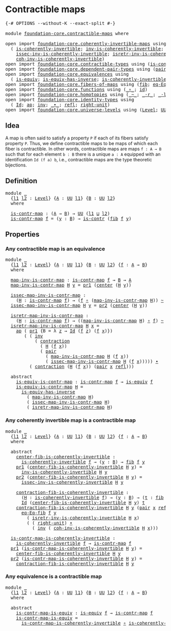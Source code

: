 # Contractible maps

<pre class="Agda"><a id="30" class="Symbol">{-#</a> <a id="34" class="Keyword">OPTIONS</a> <a id="42" class="Pragma">--without-K</a> <a id="54" class="Pragma">--exact-split</a> <a id="68" class="Symbol">#-}</a>

<a id="73" class="Keyword">module</a> <a id="80" href="foundation-core.contractible-maps.html" class="Module">foundation-core.contractible-maps</a> <a id="114" class="Keyword">where</a>

<a id="121" class="Keyword">open</a> <a id="126" class="Keyword">import</a> <a id="133" href="foundation-core.coherently-invertible-maps.html" class="Module">foundation-core.coherently-invertible-maps</a> <a id="176" class="Keyword">using</a>
  <a id="184" class="Symbol">(</a> <a id="186" href="foundation-core.coherently-invertible-maps.html#1466" class="Function">is-coherently-invertible</a><a id="210" class="Symbol">;</a> <a id="212" href="foundation-core.coherently-invertible-maps.html#1764" class="Function">inv-is-coherently-invertible</a><a id="240" class="Symbol">;</a>
    <a id="246" href="foundation-core.coherently-invertible-maps.html#1870" class="Function">issec-inv-is-coherently-invertible</a><a id="280" class="Symbol">;</a> <a id="282" href="foundation-core.coherently-invertible-maps.html#2046" class="Function">isretr-inv-is-coherently-invertible</a><a id="317" class="Symbol">;</a>
    <a id="323" href="foundation-core.coherently-invertible-maps.html#2228" class="Function">coh-inv-is-coherently-invertible</a><a id="355" class="Symbol">)</a>
<a id="357" class="Keyword">open</a> <a id="362" class="Keyword">import</a> <a id="369" href="foundation-core.contractible-types.html" class="Module">foundation-core.contractible-types</a> <a id="404" class="Keyword">using</a> <a id="410" class="Symbol">(</a><a id="411" href="foundation-core.contractible-types.html#925" class="Function">is-contr</a><a id="419" class="Symbol">;</a> <a id="421" href="foundation-core.contractible-types.html#1018" class="Function">center</a><a id="427" class="Symbol">;</a> <a id="429" href="foundation-core.contractible-types.html#1360" class="Function">contraction</a><a id="440" class="Symbol">)</a>
<a id="442" class="Keyword">open</a> <a id="447" class="Keyword">import</a> <a id="454" href="foundation-core.dependent-pair-types.html" class="Module">foundation-core.dependent-pair-types</a> <a id="491" class="Keyword">using</a> <a id="497" class="Symbol">(</a><a id="498" href="foundation-core.dependent-pair-types.html#575" class="InductiveConstructor">pair</a><a id="502" class="Symbol">;</a> <a id="504" href="foundation-core.dependent-pair-types.html#592" class="Field">pr1</a><a id="507" class="Symbol">;</a> <a id="509" href="foundation-core.dependent-pair-types.html#604" class="Field">pr2</a><a id="512" class="Symbol">)</a>
<a id="514" class="Keyword">open</a> <a id="519" class="Keyword">import</a> <a id="526" href="foundation-core.equivalences.html" class="Module">foundation-core.equivalences</a> <a id="555" class="Keyword">using</a>
  <a id="563" class="Symbol">(</a> <a id="565" href="foundation-core.equivalences.html#1542" class="Function">is-equiv</a><a id="573" class="Symbol">;</a> <a id="575" href="foundation-core.equivalences.html#2999" class="Function">is-equiv-has-inverse</a><a id="595" class="Symbol">;</a> <a id="597" href="foundation-core.equivalences.html#3630" class="Function">is-coherently-invertible-is-equiv</a><a id="630" class="Symbol">)</a>
<a id="632" class="Keyword">open</a> <a id="637" class="Keyword">import</a> <a id="644" href="foundation-core.fibers-of-maps.html" class="Module">foundation-core.fibers-of-maps</a> <a id="675" class="Keyword">using</a> <a id="681" class="Symbol">(</a><a id="682" href="foundation-core.fibers-of-maps.html#928" class="Function">fib</a><a id="685" class="Symbol">;</a> <a id="687" href="foundation-core.fibers-of-maps.html#1676" class="Function">eq-Eq-fib</a><a id="696" class="Symbol">)</a>
<a id="698" class="Keyword">open</a> <a id="703" class="Keyword">import</a> <a id="710" href="foundation-core.functions.html" class="Module">foundation-core.functions</a> <a id="736" class="Keyword">using</a> <a id="742" class="Symbol">(</a><a id="743" href="foundation-core.functions.html#407" class="Function Operator">_∘_</a><a id="746" class="Symbol">;</a> <a id="748" href="foundation-core.functions.html#309" class="Function">id</a><a id="750" class="Symbol">)</a>
<a id="752" class="Keyword">open</a> <a id="757" class="Keyword">import</a> <a id="764" href="foundation-core.homotopies.html" class="Module">foundation-core.homotopies</a> <a id="791" class="Keyword">using</a> <a id="797" class="Symbol">(</a><a id="798" href="foundation-core.homotopies.html#467" class="Function Operator">_~_</a><a id="801" class="Symbol">;</a> <a id="803" href="foundation-core.homotopies.html#1974" class="Function Operator">_·r_</a><a id="807" class="Symbol">;</a> <a id="809" href="foundation-core.homotopies.html#1768" class="Function Operator">_·l_</a><a id="813" class="Symbol">)</a>
<a id="815" class="Keyword">open</a> <a id="820" class="Keyword">import</a> <a id="827" href="foundation-core.identity-types.html" class="Module">foundation-core.identity-types</a> <a id="858" class="Keyword">using</a>
  <a id="866" class="Symbol">(</a> <a id="868" href="foundation-core.identity-types.html#641" class="Datatype">Id</a><a id="870" class="Symbol">;</a> <a id="872" href="foundation-core.identity-types.html#2853" class="Function">ap</a><a id="874" class="Symbol">;</a> <a id="876" href="foundation-core.identity-types.html#1552" class="Function">inv</a><a id="879" class="Symbol">;</a> <a id="881" href="foundation-core.identity-types.html#1239" class="Function Operator">_∙_</a><a id="884" class="Symbol">;</a> <a id="886" href="foundation-core.identity-types.html#694" class="InductiveConstructor">refl</a><a id="890" class="Symbol">;</a> <a id="892" href="foundation-core.identity-types.html#1905" class="Function">right-unit</a><a id="902" class="Symbol">)</a>
<a id="904" class="Keyword">open</a> <a id="909" class="Keyword">import</a> <a id="916" href="foundation-core.universe-levels.html" class="Module">foundation-core.universe-levels</a> <a id="948" class="Keyword">using</a> <a id="954" class="Symbol">(</a><a id="955" href="Agda.Primitive.html#597" class="Postulate">Level</a><a id="960" class="Symbol">;</a> <a id="962" href="foundation-core.universe-levels.html#222" class="Primitive">UU</a><a id="964" class="Symbol">;</a> <a id="966" href="Agda.Primitive.html#810" class="Primitive Operator">_⊔_</a><a id="969" class="Symbol">)</a>
</pre>
## Idea

A map is often said to satisfy a property `P` if each of its fibers satisfy property `P`. Thus, we define contractible maps to be maps of which each fiber is contractible. In other words, contractible maps are maps `f : A → B` such that for each element `b : B` there is a unique `a : A` equipped with an identification `Id (f a) b`, i.e., contractible maps are the type theoretic bijections.

## Definition

<pre class="Agda"><a id="1402" class="Keyword">module</a> <a id="1409" href="foundation-core.contractible-maps.html#1409" class="Module">_</a>
  <a id="1413" class="Symbol">{</a><a id="1414" href="foundation-core.contractible-maps.html#1414" class="Bound">l1</a> <a id="1417" href="foundation-core.contractible-maps.html#1417" class="Bound">l2</a> <a id="1420" class="Symbol">:</a> <a id="1422" href="Agda.Primitive.html#597" class="Postulate">Level</a><a id="1427" class="Symbol">}</a> <a id="1429" class="Symbol">{</a><a id="1430" href="foundation-core.contractible-maps.html#1430" class="Bound">A</a> <a id="1432" class="Symbol">:</a> <a id="1434" href="foundation-core.universe-levels.html#222" class="Primitive">UU</a> <a id="1437" href="foundation-core.contractible-maps.html#1414" class="Bound">l1</a><a id="1439" class="Symbol">}</a> <a id="1441" class="Symbol">{</a><a id="1442" href="foundation-core.contractible-maps.html#1442" class="Bound">B</a> <a id="1444" class="Symbol">:</a> <a id="1446" href="foundation-core.universe-levels.html#222" class="Primitive">UU</a> <a id="1449" href="foundation-core.contractible-maps.html#1417" class="Bound">l2</a><a id="1451" class="Symbol">}</a>
  <a id="1455" class="Keyword">where</a>

  <a id="1464" href="foundation-core.contractible-maps.html#1464" class="Function">is-contr-map</a> <a id="1477" class="Symbol">:</a> <a id="1479" class="Symbol">(</a><a id="1480" href="foundation-core.contractible-maps.html#1430" class="Bound">A</a> <a id="1482" class="Symbol">→</a> <a id="1484" href="foundation-core.contractible-maps.html#1442" class="Bound">B</a><a id="1485" class="Symbol">)</a> <a id="1487" class="Symbol">→</a> <a id="1489" href="foundation-core.universe-levels.html#222" class="Primitive">UU</a> <a id="1492" class="Symbol">(</a><a id="1493" href="foundation-core.contractible-maps.html#1414" class="Bound">l1</a> <a id="1496" href="Agda.Primitive.html#810" class="Primitive Operator">⊔</a> <a id="1498" href="foundation-core.contractible-maps.html#1417" class="Bound">l2</a><a id="1500" class="Symbol">)</a>
  <a id="1504" href="foundation-core.contractible-maps.html#1464" class="Function">is-contr-map</a> <a id="1517" href="foundation-core.contractible-maps.html#1517" class="Bound">f</a> <a id="1519" class="Symbol">=</a> <a id="1521" class="Symbol">(</a><a id="1522" href="foundation-core.contractible-maps.html#1522" class="Bound">y</a> <a id="1524" class="Symbol">:</a> <a id="1526" href="foundation-core.contractible-maps.html#1442" class="Bound">B</a><a id="1527" class="Symbol">)</a> <a id="1529" class="Symbol">→</a> <a id="1531" href="foundation-core.contractible-types.html#925" class="Function">is-contr</a> <a id="1540" class="Symbol">(</a><a id="1541" href="foundation-core.fibers-of-maps.html#928" class="Function">fib</a> <a id="1545" href="foundation-core.contractible-maps.html#1517" class="Bound">f</a> <a id="1547" href="foundation-core.contractible-maps.html#1522" class="Bound">y</a><a id="1548" class="Symbol">)</a>
</pre>
## Properties

### Any contractible map is an equivalence

<pre class="Agda"><a id="1622" class="Keyword">module</a> <a id="1629" href="foundation-core.contractible-maps.html#1629" class="Module">_</a>
  <a id="1633" class="Symbol">{</a><a id="1634" href="foundation-core.contractible-maps.html#1634" class="Bound">l1</a> <a id="1637" href="foundation-core.contractible-maps.html#1637" class="Bound">l2</a> <a id="1640" class="Symbol">:</a> <a id="1642" href="Agda.Primitive.html#597" class="Postulate">Level</a><a id="1647" class="Symbol">}</a> <a id="1649" class="Symbol">{</a><a id="1650" href="foundation-core.contractible-maps.html#1650" class="Bound">A</a> <a id="1652" class="Symbol">:</a> <a id="1654" href="foundation-core.universe-levels.html#222" class="Primitive">UU</a> <a id="1657" href="foundation-core.contractible-maps.html#1634" class="Bound">l1</a><a id="1659" class="Symbol">}</a> <a id="1661" class="Symbol">{</a><a id="1662" href="foundation-core.contractible-maps.html#1662" class="Bound">B</a> <a id="1664" class="Symbol">:</a> <a id="1666" href="foundation-core.universe-levels.html#222" class="Primitive">UU</a> <a id="1669" href="foundation-core.contractible-maps.html#1637" class="Bound">l2</a><a id="1671" class="Symbol">}</a> <a id="1673" class="Symbol">{</a><a id="1674" href="foundation-core.contractible-maps.html#1674" class="Bound">f</a> <a id="1676" class="Symbol">:</a> <a id="1678" href="foundation-core.contractible-maps.html#1650" class="Bound">A</a> <a id="1680" class="Symbol">→</a> <a id="1682" href="foundation-core.contractible-maps.html#1662" class="Bound">B</a><a id="1683" class="Symbol">}</a>
  <a id="1687" class="Keyword">where</a>
  
  <a id="1698" href="foundation-core.contractible-maps.html#1698" class="Function">map-inv-is-contr-map</a> <a id="1719" class="Symbol">:</a> <a id="1721" href="foundation-core.contractible-maps.html#1464" class="Function">is-contr-map</a> <a id="1734" href="foundation-core.contractible-maps.html#1674" class="Bound">f</a> <a id="1736" class="Symbol">→</a> <a id="1738" href="foundation-core.contractible-maps.html#1662" class="Bound">B</a> <a id="1740" class="Symbol">→</a> <a id="1742" href="foundation-core.contractible-maps.html#1650" class="Bound">A</a>
  <a id="1746" href="foundation-core.contractible-maps.html#1698" class="Function">map-inv-is-contr-map</a> <a id="1767" href="foundation-core.contractible-maps.html#1767" class="Bound">H</a> <a id="1769" href="foundation-core.contractible-maps.html#1769" class="Bound">y</a> <a id="1771" class="Symbol">=</a> <a id="1773" href="foundation-core.dependent-pair-types.html#592" class="Field">pr1</a> <a id="1777" class="Symbol">(</a><a id="1778" href="foundation-core.contractible-types.html#1018" class="Function">center</a> <a id="1785" class="Symbol">(</a><a id="1786" href="foundation-core.contractible-maps.html#1767" class="Bound">H</a> <a id="1788" href="foundation-core.contractible-maps.html#1769" class="Bound">y</a><a id="1789" class="Symbol">))</a>

  <a id="1795" href="foundation-core.contractible-maps.html#1795" class="Function">issec-map-inv-is-contr-map</a> <a id="1822" class="Symbol">:</a>
    <a id="1828" class="Symbol">(</a><a id="1829" href="foundation-core.contractible-maps.html#1829" class="Bound">H</a> <a id="1831" class="Symbol">:</a> <a id="1833" href="foundation-core.contractible-maps.html#1464" class="Function">is-contr-map</a> <a id="1846" href="foundation-core.contractible-maps.html#1674" class="Bound">f</a><a id="1847" class="Symbol">)</a> <a id="1849" class="Symbol">→</a> <a id="1851" class="Symbol">(</a><a id="1852" href="foundation-core.contractible-maps.html#1674" class="Bound">f</a> <a id="1854" href="foundation-core.functions.html#407" class="Function Operator">∘</a> <a id="1856" class="Symbol">(</a><a id="1857" href="foundation-core.contractible-maps.html#1698" class="Function">map-inv-is-contr-map</a> <a id="1878" href="foundation-core.contractible-maps.html#1829" class="Bound">H</a><a id="1879" class="Symbol">))</a> <a id="1882" href="foundation-core.homotopies.html#467" class="Function Operator">~</a> <a id="1884" href="foundation-core.functions.html#309" class="Function">id</a>
  <a id="1889" href="foundation-core.contractible-maps.html#1795" class="Function">issec-map-inv-is-contr-map</a> <a id="1916" href="foundation-core.contractible-maps.html#1916" class="Bound">H</a> <a id="1918" href="foundation-core.contractible-maps.html#1918" class="Bound">y</a> <a id="1920" class="Symbol">=</a> <a id="1922" href="foundation-core.dependent-pair-types.html#604" class="Field">pr2</a> <a id="1926" class="Symbol">(</a><a id="1927" href="foundation-core.contractible-types.html#1018" class="Function">center</a> <a id="1934" class="Symbol">(</a><a id="1935" href="foundation-core.contractible-maps.html#1916" class="Bound">H</a> <a id="1937" href="foundation-core.contractible-maps.html#1918" class="Bound">y</a><a id="1938" class="Symbol">))</a>

  <a id="1944" href="foundation-core.contractible-maps.html#1944" class="Function">isretr-map-inv-is-contr-map</a> <a id="1972" class="Symbol">:</a>
    <a id="1978" class="Symbol">(</a><a id="1979" href="foundation-core.contractible-maps.html#1979" class="Bound">H</a> <a id="1981" class="Symbol">:</a> <a id="1983" href="foundation-core.contractible-maps.html#1464" class="Function">is-contr-map</a> <a id="1996" href="foundation-core.contractible-maps.html#1674" class="Bound">f</a><a id="1997" class="Symbol">)</a> <a id="1999" class="Symbol">→</a> <a id="2001" class="Symbol">((</a><a id="2003" href="foundation-core.contractible-maps.html#1698" class="Function">map-inv-is-contr-map</a> <a id="2024" href="foundation-core.contractible-maps.html#1979" class="Bound">H</a><a id="2025" class="Symbol">)</a> <a id="2027" href="foundation-core.functions.html#407" class="Function Operator">∘</a> <a id="2029" href="foundation-core.contractible-maps.html#1674" class="Bound">f</a><a id="2030" class="Symbol">)</a> <a id="2032" href="foundation-core.homotopies.html#467" class="Function Operator">~</a> <a id="2034" href="foundation-core.functions.html#309" class="Function">id</a>
  <a id="2039" href="foundation-core.contractible-maps.html#1944" class="Function">isretr-map-inv-is-contr-map</a> <a id="2067" href="foundation-core.contractible-maps.html#2067" class="Bound">H</a> <a id="2069" href="foundation-core.contractible-maps.html#2069" class="Bound">x</a> <a id="2071" class="Symbol">=</a>
    <a id="2077" href="foundation-core.identity-types.html#2853" class="Function">ap</a> <a id="2080" class="Symbol">(</a> <a id="2082" href="foundation-core.dependent-pair-types.html#592" class="Field">pr1</a> <a id="2086" class="Symbol">{</a><a id="2087" class="Argument">B</a> <a id="2089" class="Symbol">=</a> <a id="2091" class="Symbol">λ</a> <a id="2093" href="foundation-core.contractible-maps.html#2093" class="Bound">z</a> <a id="2095" class="Symbol">→</a> <a id="2097" href="foundation-core.identity-types.html#641" class="Datatype">Id</a> <a id="2100" class="Symbol">(</a><a id="2101" href="foundation-core.contractible-maps.html#1674" class="Bound">f</a> <a id="2103" href="foundation-core.contractible-maps.html#2093" class="Bound">z</a><a id="2104" class="Symbol">)</a> <a id="2106" class="Symbol">(</a><a id="2107" href="foundation-core.contractible-maps.html#1674" class="Bound">f</a> <a id="2109" href="foundation-core.contractible-maps.html#2069" class="Bound">x</a><a id="2110" class="Symbol">)})</a>
       <a id="2121" class="Symbol">(</a> <a id="2123" class="Symbol">(</a> <a id="2125" href="foundation-core.identity-types.html#1552" class="Function">inv</a>
           <a id="2140" class="Symbol">(</a> <a id="2142" href="foundation-core.contractible-types.html#1360" class="Function">contraction</a>
             <a id="2167" class="Symbol">(</a> <a id="2169" href="foundation-core.contractible-maps.html#2067" class="Bound">H</a> <a id="2171" class="Symbol">(</a><a id="2172" href="foundation-core.contractible-maps.html#1674" class="Bound">f</a> <a id="2174" href="foundation-core.contractible-maps.html#2069" class="Bound">x</a><a id="2175" class="Symbol">))</a>
             <a id="2191" class="Symbol">(</a> <a id="2193" href="foundation-core.dependent-pair-types.html#575" class="InductiveConstructor">pair</a>
               <a id="2213" class="Symbol">(</a> <a id="2215" href="foundation-core.contractible-maps.html#1698" class="Function">map-inv-is-contr-map</a> <a id="2236" href="foundation-core.contractible-maps.html#2067" class="Bound">H</a> <a id="2238" class="Symbol">(</a><a id="2239" href="foundation-core.contractible-maps.html#1674" class="Bound">f</a> <a id="2241" href="foundation-core.contractible-maps.html#2069" class="Bound">x</a><a id="2242" class="Symbol">))</a>
               <a id="2260" class="Symbol">(</a> <a id="2262" href="foundation-core.contractible-maps.html#1795" class="Function">issec-map-inv-is-contr-map</a> <a id="2289" href="foundation-core.contractible-maps.html#2067" class="Bound">H</a> <a id="2291" class="Symbol">(</a><a id="2292" href="foundation-core.contractible-maps.html#1674" class="Bound">f</a> <a id="2294" href="foundation-core.contractible-maps.html#2069" class="Bound">x</a><a id="2295" class="Symbol">)))))</a> <a id="2301" href="foundation-core.identity-types.html#1239" class="Function Operator">∙</a>
         <a id="2312" class="Symbol">(</a> <a id="2314" href="foundation-core.contractible-types.html#1360" class="Function">contraction</a> <a id="2326" class="Symbol">(</a><a id="2327" href="foundation-core.contractible-maps.html#2067" class="Bound">H</a> <a id="2329" class="Symbol">(</a><a id="2330" href="foundation-core.contractible-maps.html#1674" class="Bound">f</a> <a id="2332" href="foundation-core.contractible-maps.html#2069" class="Bound">x</a><a id="2333" class="Symbol">))</a> <a id="2336" class="Symbol">(</a><a id="2337" href="foundation-core.dependent-pair-types.html#575" class="InductiveConstructor">pair</a> <a id="2342" href="foundation-core.contractible-maps.html#2069" class="Bound">x</a> <a id="2344" href="foundation-core.identity-types.html#694" class="InductiveConstructor">refl</a><a id="2348" class="Symbol">)))</a>

  <a id="2355" class="Keyword">abstract</a>
    <a id="2368" href="foundation-core.contractible-maps.html#2368" class="Function">is-equiv-is-contr-map</a> <a id="2390" class="Symbol">:</a> <a id="2392" href="foundation-core.contractible-maps.html#1464" class="Function">is-contr-map</a> <a id="2405" href="foundation-core.contractible-maps.html#1674" class="Bound">f</a> <a id="2407" class="Symbol">→</a> <a id="2409" href="foundation-core.equivalences.html#1542" class="Function">is-equiv</a> <a id="2418" href="foundation-core.contractible-maps.html#1674" class="Bound">f</a>
    <a id="2424" href="foundation-core.contractible-maps.html#2368" class="Function">is-equiv-is-contr-map</a> <a id="2446" href="foundation-core.contractible-maps.html#2446" class="Bound">H</a> <a id="2448" class="Symbol">=</a>
      <a id="2456" href="foundation-core.equivalences.html#2999" class="Function">is-equiv-has-inverse</a>
        <a id="2485" class="Symbol">(</a> <a id="2487" href="foundation-core.contractible-maps.html#1698" class="Function">map-inv-is-contr-map</a> <a id="2508" href="foundation-core.contractible-maps.html#2446" class="Bound">H</a><a id="2509" class="Symbol">)</a>
        <a id="2519" class="Symbol">(</a> <a id="2521" href="foundation-core.contractible-maps.html#1795" class="Function">issec-map-inv-is-contr-map</a> <a id="2548" href="foundation-core.contractible-maps.html#2446" class="Bound">H</a><a id="2549" class="Symbol">)</a>
        <a id="2559" class="Symbol">(</a> <a id="2561" href="foundation-core.contractible-maps.html#1944" class="Function">isretr-map-inv-is-contr-map</a> <a id="2589" href="foundation-core.contractible-maps.html#2446" class="Bound">H</a><a id="2590" class="Symbol">)</a>
</pre>
### Any coherently invertible map is a contractible map

<pre class="Agda"><a id="2662" class="Keyword">module</a> <a id="2669" href="foundation-core.contractible-maps.html#2669" class="Module">_</a>
  <a id="2673" class="Symbol">{</a><a id="2674" href="foundation-core.contractible-maps.html#2674" class="Bound">l1</a> <a id="2677" href="foundation-core.contractible-maps.html#2677" class="Bound">l2</a> <a id="2680" class="Symbol">:</a> <a id="2682" href="Agda.Primitive.html#597" class="Postulate">Level</a><a id="2687" class="Symbol">}</a> <a id="2689" class="Symbol">{</a><a id="2690" href="foundation-core.contractible-maps.html#2690" class="Bound">A</a> <a id="2692" class="Symbol">:</a> <a id="2694" href="foundation-core.universe-levels.html#222" class="Primitive">UU</a> <a id="2697" href="foundation-core.contractible-maps.html#2674" class="Bound">l1</a><a id="2699" class="Symbol">}</a> <a id="2701" class="Symbol">{</a><a id="2702" href="foundation-core.contractible-maps.html#2702" class="Bound">B</a> <a id="2704" class="Symbol">:</a> <a id="2706" href="foundation-core.universe-levels.html#222" class="Primitive">UU</a> <a id="2709" href="foundation-core.contractible-maps.html#2677" class="Bound">l2</a><a id="2711" class="Symbol">}</a> <a id="2713" class="Symbol">{</a><a id="2714" href="foundation-core.contractible-maps.html#2714" class="Bound">f</a> <a id="2716" class="Symbol">:</a> <a id="2718" href="foundation-core.contractible-maps.html#2690" class="Bound">A</a> <a id="2720" class="Symbol">→</a> <a id="2722" href="foundation-core.contractible-maps.html#2702" class="Bound">B</a><a id="2723" class="Symbol">}</a>
  <a id="2727" class="Keyword">where</a>

  <a id="2736" class="Keyword">abstract</a>
    <a id="2749" href="foundation-core.contractible-maps.html#2749" class="Function">center-fib-is-coherently-invertible</a> <a id="2785" class="Symbol">:</a>
      <a id="2793" href="foundation-core.coherently-invertible-maps.html#1466" class="Function">is-coherently-invertible</a> <a id="2818" href="foundation-core.contractible-maps.html#2714" class="Bound">f</a> <a id="2820" class="Symbol">→</a> <a id="2822" class="Symbol">(</a><a id="2823" href="foundation-core.contractible-maps.html#2823" class="Bound">y</a> <a id="2825" class="Symbol">:</a> <a id="2827" href="foundation-core.contractible-maps.html#2702" class="Bound">B</a><a id="2828" class="Symbol">)</a> <a id="2830" class="Symbol">→</a> <a id="2832" href="foundation-core.fibers-of-maps.html#928" class="Function">fib</a> <a id="2836" href="foundation-core.contractible-maps.html#2714" class="Bound">f</a> <a id="2838" href="foundation-core.contractible-maps.html#2823" class="Bound">y</a>
    <a id="2844" href="foundation-core.dependent-pair-types.html#592" class="Field">pr1</a> <a id="2848" class="Symbol">(</a><a id="2849" href="foundation-core.contractible-maps.html#2749" class="Function">center-fib-is-coherently-invertible</a> <a id="2885" href="foundation-core.contractible-maps.html#2885" class="Bound">H</a> <a id="2887" href="foundation-core.contractible-maps.html#2887" class="Bound">y</a><a id="2888" class="Symbol">)</a> <a id="2890" class="Symbol">=</a>
      <a id="2898" href="foundation-core.coherently-invertible-maps.html#1764" class="Function">inv-is-coherently-invertible</a> <a id="2927" href="foundation-core.contractible-maps.html#2885" class="Bound">H</a> <a id="2929" href="foundation-core.contractible-maps.html#2887" class="Bound">y</a>
    <a id="2935" href="foundation-core.dependent-pair-types.html#604" class="Field">pr2</a> <a id="2939" class="Symbol">(</a><a id="2940" href="foundation-core.contractible-maps.html#2749" class="Function">center-fib-is-coherently-invertible</a> <a id="2976" href="foundation-core.contractible-maps.html#2976" class="Bound">H</a> <a id="2978" href="foundation-core.contractible-maps.html#2978" class="Bound">y</a><a id="2979" class="Symbol">)</a> <a id="2981" class="Symbol">=</a>
      <a id="2989" href="foundation-core.coherently-invertible-maps.html#1870" class="Function">issec-inv-is-coherently-invertible</a> <a id="3024" href="foundation-core.contractible-maps.html#2976" class="Bound">H</a> <a id="3026" href="foundation-core.contractible-maps.html#2978" class="Bound">y</a>

    <a id="3033" href="foundation-core.contractible-maps.html#3033" class="Function">contraction-fib-is-coherently-invertible</a> <a id="3074" class="Symbol">:</a>
      <a id="3082" class="Symbol">(</a><a id="3083" href="foundation-core.contractible-maps.html#3083" class="Bound">H</a> <a id="3085" class="Symbol">:</a> <a id="3087" href="foundation-core.coherently-invertible-maps.html#1466" class="Function">is-coherently-invertible</a> <a id="3112" href="foundation-core.contractible-maps.html#2714" class="Bound">f</a><a id="3113" class="Symbol">)</a> <a id="3115" class="Symbol">→</a> <a id="3117" class="Symbol">(</a><a id="3118" href="foundation-core.contractible-maps.html#3118" class="Bound">y</a> <a id="3120" class="Symbol">:</a> <a id="3122" href="foundation-core.contractible-maps.html#2702" class="Bound">B</a><a id="3123" class="Symbol">)</a> <a id="3125" class="Symbol">→</a> <a id="3127" class="Symbol">(</a><a id="3128" href="foundation-core.contractible-maps.html#3128" class="Bound">t</a> <a id="3130" class="Symbol">:</a> <a id="3132" href="foundation-core.fibers-of-maps.html#928" class="Function">fib</a> <a id="3136" href="foundation-core.contractible-maps.html#2714" class="Bound">f</a> <a id="3138" href="foundation-core.contractible-maps.html#3118" class="Bound">y</a><a id="3139" class="Symbol">)</a> <a id="3141" class="Symbol">→</a>
      <a id="3149" href="foundation-core.identity-types.html#641" class="Datatype">Id</a> <a id="3152" class="Symbol">(</a><a id="3153" href="foundation-core.contractible-maps.html#2749" class="Function">center-fib-is-coherently-invertible</a> <a id="3189" href="foundation-core.contractible-maps.html#3083" class="Bound">H</a> <a id="3191" href="foundation-core.contractible-maps.html#3118" class="Bound">y</a><a id="3192" class="Symbol">)</a> <a id="3194" href="foundation-core.contractible-maps.html#3128" class="Bound">t</a>
    <a id="3200" href="foundation-core.contractible-maps.html#3033" class="Function">contraction-fib-is-coherently-invertible</a> <a id="3241" href="foundation-core.contractible-maps.html#3241" class="Bound">H</a> <a id="3243" href="foundation-core.contractible-maps.html#3243" class="Bound">y</a> <a id="3245" class="Symbol">(</a><a id="3246" href="foundation-core.dependent-pair-types.html#575" class="InductiveConstructor">pair</a> <a id="3251" href="foundation-core.contractible-maps.html#3251" class="Bound">x</a> <a id="3253" href="foundation-core.identity-types.html#694" class="InductiveConstructor">refl</a><a id="3257" class="Symbol">)</a> <a id="3259" class="Symbol">=</a>
      <a id="3267" href="foundation-core.fibers-of-maps.html#1676" class="Function">eq-Eq-fib</a> <a id="3277" href="foundation-core.contractible-maps.html#2714" class="Bound">f</a> <a id="3279" href="foundation-core.contractible-maps.html#3243" class="Bound">y</a>
        <a id="3289" class="Symbol">(</a> <a id="3291" href="foundation-core.coherently-invertible-maps.html#2046" class="Function">isretr-inv-is-coherently-invertible</a> <a id="3327" href="foundation-core.contractible-maps.html#3241" class="Bound">H</a> <a id="3329" href="foundation-core.contractible-maps.html#3251" class="Bound">x</a><a id="3330" class="Symbol">)</a>
        <a id="3340" class="Symbol">(</a> <a id="3342" class="Symbol">(</a> <a id="3344" href="foundation-core.identity-types.html#1905" class="Function">right-unit</a><a id="3354" class="Symbol">)</a> <a id="3356" href="foundation-core.identity-types.html#1239" class="Function Operator">∙</a>
          <a id="3368" class="Symbol">(</a> <a id="3370" href="foundation-core.identity-types.html#1552" class="Function">inv</a> <a id="3374" class="Symbol">(</a> <a id="3376" href="foundation-core.coherently-invertible-maps.html#2228" class="Function">coh-inv-is-coherently-invertible</a> <a id="3409" href="foundation-core.contractible-maps.html#3241" class="Bound">H</a> <a id="3411" href="foundation-core.contractible-maps.html#3251" class="Bound">x</a><a id="3412" class="Symbol">)))</a>

  <a id="3419" href="foundation-core.contractible-maps.html#3419" class="Function">is-contr-map-is-coherently-invertible</a> <a id="3457" class="Symbol">:</a> 
    <a id="3464" href="foundation-core.coherently-invertible-maps.html#1466" class="Function">is-coherently-invertible</a> <a id="3489" href="foundation-core.contractible-maps.html#2714" class="Bound">f</a> <a id="3491" class="Symbol">→</a> <a id="3493" href="foundation-core.contractible-maps.html#1464" class="Function">is-contr-map</a> <a id="3506" href="foundation-core.contractible-maps.html#2714" class="Bound">f</a>
  <a id="3510" href="foundation-core.dependent-pair-types.html#592" class="Field">pr1</a> <a id="3514" class="Symbol">(</a><a id="3515" href="foundation-core.contractible-maps.html#3419" class="Function">is-contr-map-is-coherently-invertible</a> <a id="3553" href="foundation-core.contractible-maps.html#3553" class="Bound">H</a> <a id="3555" href="foundation-core.contractible-maps.html#3555" class="Bound">y</a><a id="3556" class="Symbol">)</a> <a id="3558" class="Symbol">=</a>
    <a id="3564" href="foundation-core.contractible-maps.html#2749" class="Function">center-fib-is-coherently-invertible</a> <a id="3600" href="foundation-core.contractible-maps.html#3553" class="Bound">H</a> <a id="3602" href="foundation-core.contractible-maps.html#3555" class="Bound">y</a>
  <a id="3606" href="foundation-core.dependent-pair-types.html#604" class="Field">pr2</a> <a id="3610" class="Symbol">(</a><a id="3611" href="foundation-core.contractible-maps.html#3419" class="Function">is-contr-map-is-coherently-invertible</a> <a id="3649" href="foundation-core.contractible-maps.html#3649" class="Bound">H</a> <a id="3651" href="foundation-core.contractible-maps.html#3651" class="Bound">y</a><a id="3652" class="Symbol">)</a> <a id="3654" class="Symbol">=</a>
    <a id="3660" href="foundation-core.contractible-maps.html#3033" class="Function">contraction-fib-is-coherently-invertible</a> <a id="3701" href="foundation-core.contractible-maps.html#3649" class="Bound">H</a> <a id="3703" href="foundation-core.contractible-maps.html#3651" class="Bound">y</a>
</pre>
### Any equivalence is a contractible map

<pre class="Agda"><a id="3761" class="Keyword">module</a> <a id="3768" href="foundation-core.contractible-maps.html#3768" class="Module">_</a>
  <a id="3772" class="Symbol">{</a><a id="3773" href="foundation-core.contractible-maps.html#3773" class="Bound">l1</a> <a id="3776" href="foundation-core.contractible-maps.html#3776" class="Bound">l2</a> <a id="3779" class="Symbol">:</a> <a id="3781" href="Agda.Primitive.html#597" class="Postulate">Level</a><a id="3786" class="Symbol">}</a> <a id="3788" class="Symbol">{</a><a id="3789" href="foundation-core.contractible-maps.html#3789" class="Bound">A</a> <a id="3791" class="Symbol">:</a> <a id="3793" href="foundation-core.universe-levels.html#222" class="Primitive">UU</a> <a id="3796" href="foundation-core.contractible-maps.html#3773" class="Bound">l1</a><a id="3798" class="Symbol">}</a> <a id="3800" class="Symbol">{</a><a id="3801" href="foundation-core.contractible-maps.html#3801" class="Bound">B</a> <a id="3803" class="Symbol">:</a> <a id="3805" href="foundation-core.universe-levels.html#222" class="Primitive">UU</a> <a id="3808" href="foundation-core.contractible-maps.html#3776" class="Bound">l2</a><a id="3810" class="Symbol">}</a> <a id="3812" class="Symbol">{</a><a id="3813" href="foundation-core.contractible-maps.html#3813" class="Bound">f</a> <a id="3815" class="Symbol">:</a> <a id="3817" href="foundation-core.contractible-maps.html#3789" class="Bound">A</a> <a id="3819" class="Symbol">→</a> <a id="3821" href="foundation-core.contractible-maps.html#3801" class="Bound">B</a><a id="3822" class="Symbol">}</a>
  <a id="3826" class="Keyword">where</a>
  
  <a id="3837" class="Keyword">abstract</a>
    <a id="3850" href="foundation-core.contractible-maps.html#3850" class="Function">is-contr-map-is-equiv</a> <a id="3872" class="Symbol">:</a> <a id="3874" href="foundation-core.equivalences.html#1542" class="Function">is-equiv</a> <a id="3883" href="foundation-core.contractible-maps.html#3813" class="Bound">f</a> <a id="3885" class="Symbol">→</a> <a id="3887" href="foundation-core.contractible-maps.html#1464" class="Function">is-contr-map</a> <a id="3900" href="foundation-core.contractible-maps.html#3813" class="Bound">f</a>
    <a id="3906" href="foundation-core.contractible-maps.html#3850" class="Function">is-contr-map-is-equiv</a> <a id="3928" class="Symbol">=</a>
      <a id="3936" href="foundation-core.contractible-maps.html#3419" class="Function">is-contr-map-is-coherently-invertible</a> <a id="3974" href="foundation-core.functions.html#407" class="Function Operator">∘</a> <a id="3976" href="foundation-core.equivalences.html#3630" class="Function">is-coherently-invertible-is-equiv</a>
</pre>